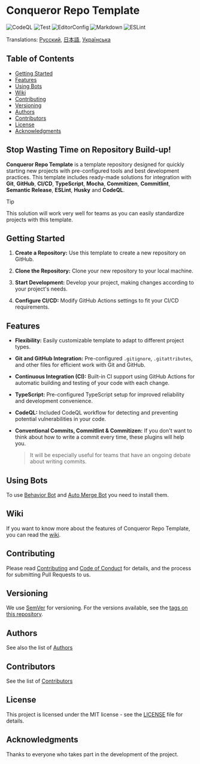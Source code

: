 # Conqueror Repo Template

![CodeQL](https://img.shields.io/github/actions/workflow/status/Conqueror-Site-Builder/conqueror-repo-template/codeql.yml?label=CodeQL)
![Test](https://img.shields.io/github/actions/workflow/status/Conqueror-Site-Builder/conqueror-repo-template/mocha.yml?label=Mocha)
![EditorConfig](https://img.shields.io/github/actions/workflow/status/Conqueror-Site-Builder/conqueror-repo-template/editorconfig.yml?label=EditorConfig)
![Markdown](https://img.shields.io/github/actions/workflow/status/Conqueror-Site-Builder/conqueror-repo-template/markdown.yml?label=Markdown)
![ESLint](https://img.shields.io/github/actions/workflow/status/Conqueror-Site-Builder/conqueror-repo-template/eslint.yml?label=ESLint)

Translations:
[Русский](README_RU.md), [日本語](README_JP.md), [Українська](README_UA.md)

## Table of Contents

-   [Getting Started](#getting-started)
-   [Features](#features)
-   [Using Bots](#using-bots)
-   [Wiki](#wiki)
-   [Contributing](#contributing)
-   [Versioning](#versioning)
-   [Authors](#authors)
-   [Contributors](#contributors)
-   [License](#license)
-   [Acknowledgments](#acknowledgments)

## **Stop Wasting Time on Repository Build-up!**

**Conqueror Repo Template** is a template repository designed for quickly
starting new projects with pre-configured tools and best development practices.
This template includes ready-made solutions for integration with **Git**,
**GitHub**, **CI/CD**, **TypeScript**, **Mocha**, **Commitizen**,
**Commitlint**, **Semantic Release**, **ESLint**, **Husky** and **CodeQL**.

> [!TIP]
> This solution will work very well for teams
> as you can easily standardize projects with this template.

## Getting Started

1.  **Create a Repository:** Use this template
    to create a new repository on GitHub.

1.  **Clone the Repository:** Clone your new repository to your local machine.

1.  **Start Development:** Develop your project,
    making changes according to your project's needs.

1.  **Configure CI/CD:** Modify GitHub Actions
    settings to fit your CI/CD requirements.

## Features

-   **Flexibility:** Easily customizable template to adapt
    to different project types.

-   **Git and GitHub Integration:** Pre-configured `.gitignore`, `.gitattributes`,
    and other files for efficient work with Git and GitHub.

-   **Continuous Integration (CI):** Built-in CI support using GitHub Actions
    for automatic building and testing of your code with each change.

-   **TypeScript:** Pre-configured TypeScript setup
    for improved reliability and development convenience.

-   **CodeQL:** Included CodeQL workflow for detecting
    and preventing potential vulnerabilities in your code.

-   **Conventional Commits, Commitlint & Commitizen:** If you don't want
    to think about how to write a commit every time,
    these plugins will help you.

    > It will be especially useful for teams that
    > have an ongoing debate about writing commits.

## Using Bots

To use
[Behavior Bot](https://github.com/apps/welcome) and
[Auto Merge Bot](https://github.com/apps/probot-auto-merge)
you need to install them.

## Wiki

If you want to know more about the features of Conqueror Repo Template,
you can read the
[wiki](https://github.com/Conqueror-Site-Builder/conqueror-repo-template/wiki).

## Contributing

Please read [Contributing](CONTRIBUTING.md)
and [Code of Conduct](CODE_OF_CONDUCT.md) for details,
and the process for submitting Pull Requests to us.

## Versioning

We use [SemVer](https://semver.org) for versioning.
For the versions available, see the
[tags on this repository](https://github.com/Conqueror-Site-Builder/conqueror-repo-template/tags).

## Authors

See also the list of [Authors](AUTHORS.md)

## Contributors

See the list of [Contributors](CONTRIBUTORS.md)

## License

This project is licensed under the MIT license - see the
[LICENSE](LICENSE) file for details.

## Acknowledgments

Thanks to everyone who takes part in the development of the project.
